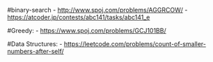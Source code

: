 #binary-search
	- http://www.spoj.com/problems/AGGRCOW/
	- https://atcoder.jp/contests/abc141/tasks/abc141_e

#Greedy:
	- https://www.spoj.com/problems/GCJ101BB/

#Data Structures:
	- https://leetcode.com/problems/count-of-smaller-numbers-after-self/